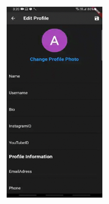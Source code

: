 <p align="center" style="margin-top: 30px;">
<img src="media/edit-screen2.gif"  width="250" height="500" />
</p>

